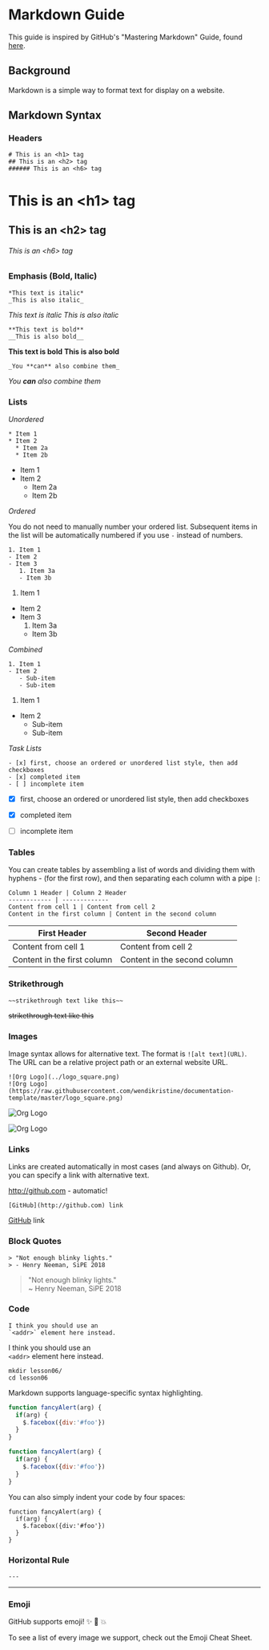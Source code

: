 # Markdown Guide

This guide is inspired by GitHub's "Mastering Markdown" Guide, found [here](https://guides.github.com/features/mastering-markdown/).


## Background

Markdown is a simple way to format text for display on a website.



## Markdown Syntax


### Headers

```
# This is an <h1> tag
## This is an <h2> tag
###### This is an <h6> tag
```

# This is an \<h1\> tag
## This is an \<h2\> tag
###### This is an \<h6\> tag


### Emphasis (Bold, Italic)

```
*This text is italic*
_This is also italic_
```

*This text is italic*
_This is also italic_

```
**This text is bold**
__This is also bold__
```

**This text is bold**
__This is also bold__

```
_You **can** also combine them_
```

_You **can** also combine them_


### Lists

_Unordered_

```
* Item 1
* Item 2
  * Item 2a
  * Item 2b
```

* Item 1
* Item 2
  * Item 2a
  * Item 2b


_Ordered_

You do not need to manually number your ordered list. Subsequent items in the list will be automatically numbered if you use `-` instead of numbers.

```
1. Item 1
- Item 2
- Item 3
   1. Item 3a
   - Item 3b
```

1. Item 1
- Item 2
- Item 3
   1. Item 3a
   - Item 3b




_Combined_

```
1. Item 1
- Item 2
   - Sub-item
   - Sub-item
```

1. Item 1
- Item 2
   - Sub-item
   - Sub-item




_Task Lists_

```
- [x] first, choose an ordered or unordered list style, then add checkboxes
- [x] completed item
- [ ] incomplete item
```

- [x] first, choose an ordered or unordered list style, then add checkboxes
- [x] completed item
- [ ] incomplete item


### Tables

You can create tables by assembling a list of words and dividing them with hyphens - (for the first row), and then separating each column with a pipe `|`:

```
Column 1 Header | Column 2 Header
------------ | -------------
Content from cell 1 | Content from cell 2
Content in the first column | Content in the second column
```


First Header | Second Header
------------ | -------------
Content from cell 1 | Content from cell 2
Content in the first column | Content in the second column


### Strikethrough

```
~~strikethrough text like this~~
```

~~strikethrough text like this~~


### Images

Image syntax allows for alternative text. The format is `![alt text](URL)`. The URL can be a relative project path or an external website URL.

```
![Org Logo](../logo_square.png)
![Org Logo](https://raw.githubusercontent.com/wendikristine/documentation-template/master/logo_square.png)
```

![Org Logo](../logo_square.png)

![Org Logo](https://raw.githubusercontent.com/wendikristine/documentation-template/master/logo_square.png)

### Links

Links are created automatically in most cases (and always on Github). Or, you can specify a link with alternative text.

http://github.com - automatic!

```
[GitHub](http://github.com) link
```

[GitHub](http://github.com) link


### Block Quotes

```
> "Not enough blinky lights."
> - Henry Neeman, SiPE 2018
```


> "Not enough blinky lights."   
> ~ Henry Neeman, SiPE 2018


### Code

```   
I think you should use an
`<addr>` element here instead.
```   

I think you should use an   
`<addr>` element here instead.



```   
mkdir lesson06/   
cd lesson06   
```      


Markdown supports language-specific syntax highlighting.


```javascript
function fancyAlert(arg) {
  if(arg) {
    $.facebox({div:'#foo'})
  }
}
```


```javascript
function fancyAlert(arg) {
  if(arg) {
    $.facebox({div:'#foo'})
  }
}
```


You can also simply indent your code by four spaces:

    function fancyAlert(arg) {
      if(arg) {
        $.facebox({div:'#foo'})
      }
    }


### Horizontal Rule

```
---
```

---


### Emoji

GitHub supports emoji! :sparkles: :camel: :boom:

To see a list of every image we support, check out the Emoji Cheat Sheet.
